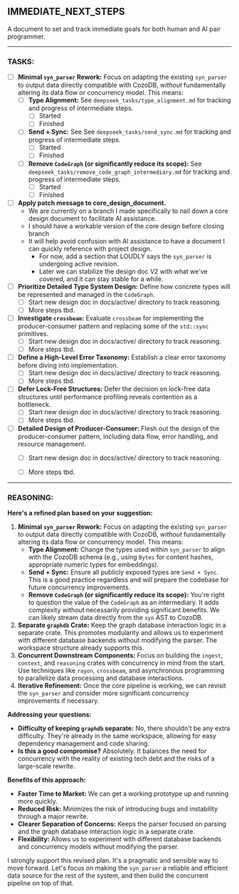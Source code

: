 ## IMMEDIATE_NEXT_STEPS

A document to set and track immediate goals for both human and AI pair programmer.

-----

### **TASKS:**

- [ ] **Minimal `syn_parser` Rework:** Focus on adapting the existing `syn_parser` to output data directly compatible with CozoDB, *without* fundamentally altering its data flow or concurrency model. This means:
    - [ ] **Type Alignment:** See `deepseek_tasks/type_alignment.md` for tracking and progress of intermediate steps.
      - [ ] Started
      - [ ] Finished
    - [ ] **Send + Sync:** See See `deepseek_tasks/send_sync.md` for tracking and progress of intermediate steps.
      - [ ] Started
      - [ ] Finished
    * [ ] **Remove `CodeGraph` (or significantly reduce its scope):** See `deepseek_tasks/remove_code_graph_intermediary.md` for tracking and progress of intermediate steps.
      * [ ] Started
      * [ ] Finished
- [ ] **Apply patch message to core_design_document.**
    - We are currently on a branch I made specifically to nail down a core design document to facilitate AI assistance.
    - I should have a workable version of the core design before closing branch
    - It will help avoid confusion with AI assistance to have a document I can quickly reference with project design.
      - For now, add a section that LOUDLY says the `syn_parser` is undergoing active revision.
      - Later we can stabilize the design doc V2 with what we've covered, and it can stay stable for a while.
- [ ] **Prioritize Detailed Type System Design:** Define how concrete types will be represented and managed in the `CodeGraph`.
  - [ ] Start new design doc in docs/active/ directory to track reasoning.
  - [ ] More steps tbd.
- [ ] **Investigate `crossbeam`:** Evaluate `crossbeam` for implementing the producer-consumer pattern and replacing some of the `std::sync` primitives.
  - [ ] Start new design doc in docs/active/ directory to track reasoning.
  - [ ] More steps tbd.
- [ ] **Define a High-Level Error Taxonomy:** Establish a clear error taxonomy before diving into implementation.
  - [ ] Start new design doc in docs/active/ directory to track reasoning.
  - [ ] More steps tbd.
- [ ] **Defer Lock-Free Structures:** Defer the decision on lock-free data structures until performance profiling reveals contention as a bottleneck.
  - [ ] Start new design doc in docs/active/ directory to track reasoning.
  - [ ] More steps tbd.
- [ ] **Detailed Design of Producer-Consumer:** Flesh out the design of the producer-consumer pattern, including data flow, error handling, and resource management.
  - [ ] Start new design doc in docs/active/ directory to track reasoning.
  - [ ] More steps tbd.


-----


### REASONING:

**Here's a refined plan based on your suggestion:**

1.  **Minimal `syn_parser` Rework:** Focus on adapting the existing `syn_parser` to output data directly compatible with CozoDB, *without* fundamentally altering its data flow or concurrency model. This means:
    *   **Type Alignment:** Change the types used within `syn_parser` to align with the CozoDB schema (e.g., using `Bytes` for content hashes, appropriate numeric types for embeddings).
    *   **Send + Sync:** Ensure all publicly exposed types are `Send + Sync`. This is a good practice regardless and will prepare the codebase for future concurrency improvements.
    *   **Remove `CodeGraph` (or significantly reduce its scope):** You're right to question the value of the `CodeGraph` as an intermediary. It adds complexity without necessarily providing significant benefits. We can likely stream data directly from the `syn` AST to CozoDB.
2.  **Separate `graphdb` Crate:** Keep the graph database interaction logic in a separate crate. This promotes modularity and allows us to experiment with different database backends without modifying the parser. The workspace structure already supports this.
3.  **Concurrent Downstream Components:** Focus on building the `ingest`, `context`, and `reasoning` crates with concurrency in mind from the start. Use techniques like `rayon`, `crossbeam`, and asynchronous programming to parallelize data processing and database interactions.
4.  **Iterative Refinement:** Once the core pipeline is working, we can revisit the `syn_parser` and consider more significant concurrency improvements if necessary.

**Addressing your questions:**

*   **Difficulty of keeping `graphdb` separate:** No, there shouldn't be any extra difficulty. They're already in the same workspace, allowing for easy dependency management and code sharing.
*   **Is this a good compromise?** Absolutely. It balances the need for concurrency with the reality of existing tech debt and the risks of a large-scale rewrite.

**Benefits of this approach:**

*   **Faster Time to Market:** We can get a working prototype up and running more quickly.
*   **Reduced Risk:** Minimizes the risk of introducing bugs and instability through a major rewrite.
*   **Clearer Separation of Concerns:** Keeps the parser focused on parsing and the graph database interaction logic in a separate crate.
*   **Flexibility:** Allows us to experiment with different database backends and concurrency models without modifying the parser.

I strongly support this revised plan. It's a pragmatic and sensible way to move forward. Let's focus on making the `syn_parser` a reliable and efficient data source for the rest of the system, and then build the concurrent pipeline on top of that.
